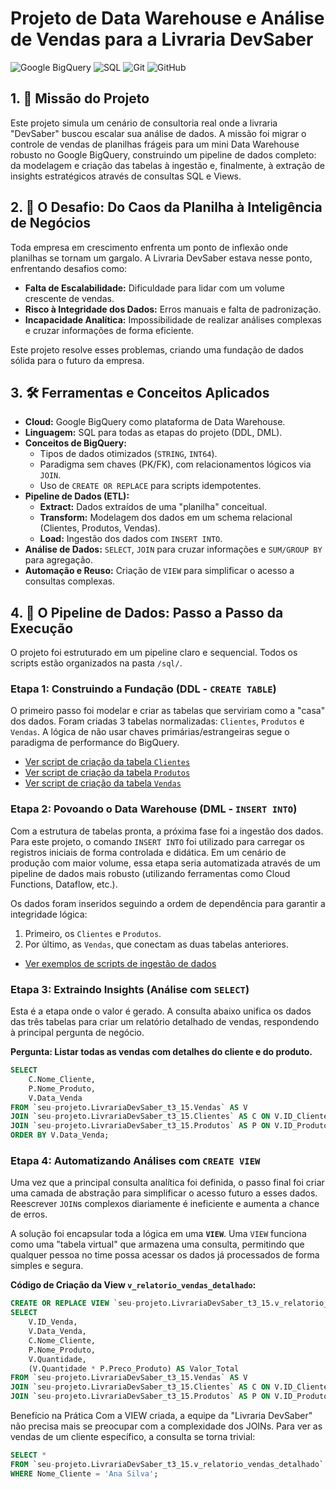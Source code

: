 # Projeto de Data Warehouse e Análise de Vendas para a Livraria DevSaber

![Google BigQuery](https://img.shields.io/badge/Google_BigQuery-4285F4?style=for-the-badge&logo=google-bigquery&logoColor=white)
![SQL](https://img.shields.io/badge/SQL-025E8C?style=for-the-badge&logo=sql&logoColor=white)
![Git](https://img.shields.io/badge/Git-F05032?style=for-the-badge&logo=git&logoColor=white)
![GitHub](https://img.shields.io/badge/GitHub-181717?style=for-the-badge&logo=github&logoColor=white)

## 1. 🎯 Missão do Projeto

Este projeto simula um cenário de consultoria real onde a livraria "DevSaber" buscou escalar sua análise de dados. A missão foi migrar o controle de vendas de planilhas frágeis para um mini Data Warehouse robusto no Google BigQuery, construindo um pipeline de dados completo: da modelagem e criação das tabelas à ingestão e, finalmente, à extração de insights estratégicos através de consultas SQL e Views.

## 2. 📖 O Desafio: Do Caos da Planilha à Inteligência de Negócios

Toda empresa em crescimento enfrenta um ponto de inflexão onde planilhas se tornam um gargalo. A Livraria DevSaber estava nesse ponto, enfrentando desafios como:
-   **Falta de Escalabilidade:** Dificuldade para lidar com um volume crescente de vendas.
-   **Risco à Integridade dos Dados:** Erros manuais e falta de padronização.
-   **Incapacidade Analítica:** Impossibilidade de realizar análises complexas e cruzar informações de forma eficiente.

Este projeto resolve esses problemas, criando uma fundação de dados sólida para o futuro da empresa.

## 3. 🛠️ Ferramentas e Conceitos Aplicados

* **Cloud:** Google BigQuery como plataforma de Data Warehouse.
* **Linguagem:** SQL para todas as etapas do projeto (DDL, DML).
* **Conceitos de BigQuery:**
    * Tipos de dados otimizados (`STRING`, `INT64`).
    * Paradigma sem chaves (PK/FK), com relacionamentos lógicos via `JOIN`.
    * Uso de `CREATE OR REPLACE` para scripts idempotentes.
* **Pipeline de Dados (ETL):**
    * **Extract:** Dados extraídos de uma "planilha" conceitual.
    * **Transform:** Modelagem dos dados em um schema relacional (Clientes, Produtos, Vendas).
    * **Load:** Ingestão dos dados com `INSERT INTO`.
* **Análise de Dados:** `SELECT`, `JOIN` para cruzar informações e `SUM/GROUP BY` para agregação.
* **Automação e Reuso:** Criação de `VIEW` para simplificar o acesso a consultas complexas.

## 4. 🚀 O Pipeline de Dados: Passo a Passo da Execução

O projeto foi estruturado em um pipeline claro e sequencial. Todos os scripts estão organizados na pasta `/sql/`.

### Etapa 1: Construindo a Fundação (DDL - `CREATE TABLE`)

O primeiro passo foi modelar e criar as tabelas que serviriam como a "casa" dos dados. Foram criadas 3 tabelas normalizadas: `Clientes`, `Produtos` e `Vendas`. A lógica de não usar chaves primárias/estrangeiras segue o paradigma de performance do BigQuery.

* [Ver script de criação da tabela `Clientes`](sql/1_criacao_tabelas/01_create_clientes.sql)
* [Ver script de criação da tabela `Produtos`](sql/1_criacao_tabelas/02_create_produtos.sql)
* [Ver script de criação da tabela `Vendas`](sql/1_criacao_tabelas/03_create_vendas.sql)

### Etapa 2: Povoando o Data Warehouse (DML - `INSERT INTO`)

Com a estrutura de tabelas pronta, a próxima fase foi a ingestão dos dados. Para este projeto, o comando `INSERT INTO` foi utilizado para carregar os registros iniciais de forma controlada e didática. Em um cenário de produção com maior volume, essa etapa seria automatizada através de um pipeline de dados mais robusto (utilizando ferramentas como Cloud Functions, Dataflow, etc.).

Os dados foram inseridos seguindo a ordem de dependência para garantir a integridade lógica:
1.  Primeiro, os `Clientes` e `Produtos`.
2.  Por último, as `Vendas`, que conectam as duas tabelas anteriores.

* [Ver exemplos de scripts de ingestão de dados](/sql/2_ingestao_dados/)

### Etapa 3: Extraindo Insights (Análise com `SELECT`)

Esta é a etapa onde o valor é gerado. A consulta abaixo unifica os dados das três tabelas para criar um relatório detalhado de vendas, respondendo à principal pergunta de negócio.

**Pergunta: Listar todas as vendas com detalhes do cliente e do produto.**
```sql
SELECT
    C.Nome_Cliente,
    P.Nome_Produto,
    V.Data_Venda
FROM `seu-projeto.LivrariaDevSaber_t3_15.Vendas` AS V
JOIN `seu-projeto.LivrariaDevSaber_t3_15.Clientes` AS C ON V.ID_Cliente = C.ID_Cliente
JOIN `seu-projeto.LivrariaDevSaber_t3_15.Produtos` AS P ON V.ID_Produto = P.ID_Produto
ORDER BY V.Data_Venda;
```

### Etapa 4: Automatizando Análises com `CREATE VIEW`

Uma vez que a principal consulta analítica foi definida, o passo final foi criar uma camada de abstração para simplificar o acesso futuro a esses dados. Reescrever `JOIN`s complexos diariamente é ineficiente e aumenta a chance de erros.

A solução foi encapsular toda a lógica em uma **`VIEW`**. Uma `VIEW` funciona como uma "tabela virtual" que armazena uma consulta, permitindo que qualquer pessoa no time possa acessar os dados já processados de forma simples e segura.


**Código de Criação da View `v_relatorio_vendas_detalhado`:**

```sql
CREATE OR REPLACE VIEW `seu-projeto.LivrariaDevSaber_t3_15.v_relatorio_vendas_detalhado` AS
SELECT
    V.ID_Venda,
    V.Data_Venda,
    C.Nome_Cliente,
    P.Nome_Produto,
    V.Quantidade,
    (V.Quantidade * P.Preco_Produto) AS Valor_Total
FROM `seu-projeto.LivrariaDevSaber_t3_15.Vendas` AS V
JOIN `seu-projeto.LivrariaDevSaber_t3_15.Clientes` AS C ON V.ID_Cliente = C.ID_Cliente
JOIN `seu-projeto.LivrariaDevSaber_t3_15.Produtos` AS P ON V.ID_Produto = P.ID_Produto;
```

Benefício na Prática
Com a VIEW criada, a equipe da "Livraria DevSaber" não precisa mais se preocupar com a complexidade dos JOINs. Para ver as vendas de um cliente específico, a consulta se torna trivial:

```sql
SELECT *
FROM `seu-projeto.LivrariaDevSaber_t3_15.v_relatorio_vendas_detalhado`
WHERE Nome_Cliente = 'Ana Silva';
```